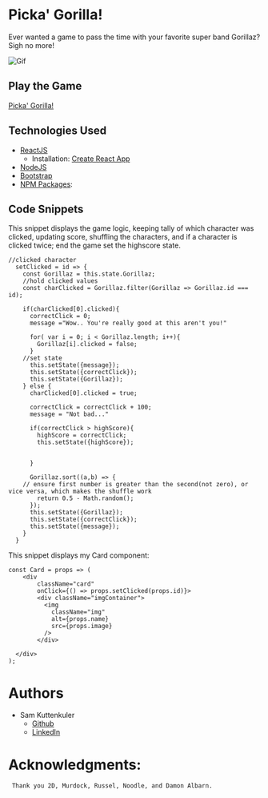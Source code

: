 # Picka' Gorilla!

Ever wanted a game to pass the time with your favorite super band Gorillaz? Sigh no more!



![Gif](public/images/Gorillaz.gif)

## Play the Game

[Picka' Gorilla!](https://skuttenkuler.github.io/Gorillaz-Clicky-Game/)

## Technologies Used
* [ReactJS](https://reactjs.org/)
    * Installation: [Create React App](https://create-react-app.dev/)
* [NodeJS](https://nodejs.org)
* [Bootstrap](https://getbootstrap.com)
* [NPM Packages](https://npmjs.com):

## Code Snippets

This snippet displays the game logic, keeping tally of which character was clicked, updating score, shuffling the characters, and if a character is clicked twice; end the game set the highscore state. 

```JSX
//clicked character
  setClicked = id => {
    const Gorillaz = this.state.Gorillaz;
    //hold clicked values
    const charClicked = Gorillaz.filter(Gorillaz => Gorillaz.id === id);

    if(charClicked[0].clicked){
      correctClick = 0;
      message ="Wow.. You're really good at this aren't you!"

      for( var i = 0; i < Gorillaz.length; i++){
        Gorillaz[i].clicked = false;
      }
    //set state
      this.setState({message});
      this.setState({correctClick});
      this.setState({Gorillaz});
    } else {
      charClicked[0].clicked = true;

      correctClick = correctClick + 100;
      message = "Not bad..."

      if(correctClick > highScore){
        highScore = correctClick;
        this.setState({highScore});
        
        
      }

      Gorillaz.sort((a,b) => {
    // ensure first number is greater than the second(not zero), or vice versa, which makes the shuffle work
        return 0.5 - Math.random();
      });
      this.setState({Gorillaz});
      this.setState({correctClick});
      this.setState({message});
    }
  }
```

This snippet displays my Card component:

```JSX
const Card = props => (
	<div 
		className="card"
		onClick={() => props.setClicked(props.id)}>
	    <div className="imgContainer">
	      <img
	      	className="img"
	        alt={props.name}
	        src={props.image}
	      />
	    </div>
	    
  </div>
);
```


# Authors
- Sam Kuttenkuler
    - [Github](https://www.github.com/skuttenkuler)
    - [LinkedIn](https://www.linkedin.com/in/skdev91)
# Acknowledgments:

     Thank you 2D, Murdock, Russel, Noodle, and Damon Albarn.
